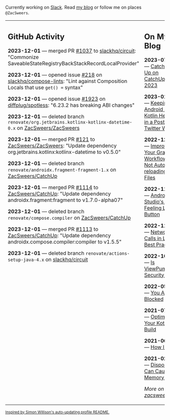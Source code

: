 Currently working on [Slack](https://slack.com/). Read [my blog](https://zacsweers.dev/) or follow me on places `@ZacSweers`.

<table><tr><td valign="top" width="60%">

## GitHub Activity
<!-- githubActivity starts -->
**2023-12-01** — merged PR [#1037](https://github.com/slackhq/circuit/pull/1037) to [slackhq/circuit](https://github.com/slackhq/circuit): "Commonize SaveableStateRegistryBackStackRecordLocalProvider"

**2023-12-01** — opened issue [#218](https://github.com/slackhq/compose-lints/issues/218) on [slackhq/compose-lints](https://github.com/slackhq/compose-lints): "Lint against Composition Locals that use `get() =` syntax"

**2023-12-01** — opened issue [#1923](https://github.com/diffplug/spotless/issues/1923) on [diffplug/spotless](https://github.com/diffplug/spotless): "6.23.2 has breaking ABI changes"

**2023-12-01** — deleted branch `renovate/org.jetbrains.kotlinx-kotlinx-datetime-0.x` on [ZacSweers/ZacSweers](https://github.com/ZacSweers/ZacSweers)

**2023-12-01** — merged PR [#121](https://github.com/ZacSweers/ZacSweers/pull/121) to [ZacSweers/ZacSweers](https://github.com/ZacSweers/ZacSweers): "Update dependency org.jetbrains.kotlinx:kotlinx-datetime to v0.5.0"

**2023-12-01** — deleted branch `renovate/androidx.fragment-fragment-1.x` on [ZacSweers/CatchUp](https://github.com/ZacSweers/CatchUp)

**2023-12-01** — merged PR [#1114](https://github.com/ZacSweers/CatchUp/pull/1114) to [ZacSweers/CatchUp](https://github.com/ZacSweers/CatchUp): "Update dependency androidx.fragment:fragment to v1.7.0-alpha07"

**2023-12-01** — deleted branch `renovate/compose.compiler` on [ZacSweers/CatchUp](https://github.com/ZacSweers/CatchUp)

**2023-12-01** — merged PR [#1113](https://github.com/ZacSweers/CatchUp/pull/1113) to [ZacSweers/CatchUp](https://github.com/ZacSweers/CatchUp): "Update dependency androidx.compose.compiler:compiler to v1.5.5"

**2023-12-01** — deleted branch `renovate/actions-setup-java-4.x` on [slackhq/circuit](https://github.com/slackhq/circuit)
<!-- githubActivity ends -->
</td><td valign="top" width="40%">

## On My Blog
<!-- blog starts -->
**2023-07-09** — [Catching Up on CatchUp: 2023](https://www.zacsweers.dev/catching-up-on-catchup-2023/)

**2023-01-10** — [Keeping Android and Kotlin Healthy in a Post-Twitter World](https://www.zacsweers.dev/keeping-android-healthy/)

**2022-12-19** — [Improving Your Gradle Workflow by Not Auto-reloading Build Files](https://www.zacsweers.dev/improving-your-workflow-by-not-auto-reloading-build-files/)

**2022-11-30** — [Android Studio's "I'm Feeling Lucky" Button](https://www.zacsweers.dev/android-studios-im-feeling-lucky-button/)

**2022-11-22** — [Network Calls in Lint: Best Practices](https://www.zacsweers.dev/network-calls-in-lint-best-practices/)

**2022-10-17** — [Is ViewPump A Security Risk?](https://www.zacsweers.dev/is-viewpump-a-security-risk/)

**2022-05-23** — [You Are Not Blocked](https://www.zacsweers.dev/you-are-not-blocked/)

**2021-07-23** — [Optimizing Your Kotlin Build](https://www.zacsweers.dev/optimizing-your-kotlin-build/)

**2021-06-14** — [How I Work](https://www.zacsweers.dev/how-i-work/)

**2021-02-02** — [Disposables Can Cause Memory Leaks](https://www.zacsweers.dev/disposables-can-cause-memory-leaks/)
<!-- blog ends -->
_More on [zacsweers.dev](https://zacsweers.dev/)_
</td></tr></table>

<sub><a href="https://simonwillison.net/2020/Jul/10/self-updating-profile-readme/">Inspired by Simon Willison's auto-updating profile README.</a></sub>